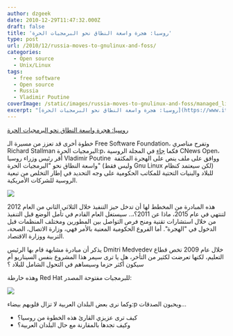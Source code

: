 ```yaml
---
author: dzgeek
date: 2010-12-29T11:47:32.000Z
draft: false
title: 'روسيا: هجرة واسعة النطاق نحو البرمجيات الحرة'
type: post
url: /2010/12/russia-moves-to-gnulinux-and-foss/
categories:
  - Open source
  - Unix/Linux
tags:
  - free software
  - Open source
  - Russia
  - Vladimir Poutine
coverImage: /static/images/russia-moves-to-gnulinux-and-foss/managed_linux_tools.jpg
excerpt: "[روسيا: هجرة واسعة النطاق نحو البرمجيات الحرة](https://www.it-scoop.com/2010/12/russia-moves-t%E2%80%A6linux-and-foss/)\n\nخطوة أخرى قد تعزز من مسيرة الـ Free Software Foundation، وتفرح مناصري Richard Stallman البرمجيات الحرة:p، فكما [جاء](http://open.cnews.ru/news/top/index.shtml?2010/12/27/421556) في المجلة الروسية CNews Open، أقر رئيس وزراء روسيا Vladimir Poutine\_ ووافق على ملف ينص على"
---
```

[روسيا: هجرة واسعة النطاق نحو البرمجيات الحرة](https://www.it-scoop.com/2010/12/russia-moves-t%E2%80%A6linux-and-foss/)

خطوة أخرى قد تعزز من مسيرة الـ Free Software Foundation، وتفرح مناصري Richard Stallman البرمجيات الحرة:p، فكما [جاء](http://open.cnews.ru/news/top/index.shtml?2010/12/27/421556) في المجلة الروسية CNews Open، أقر رئيس وزراء روسيا Vladimir Poutine  ووافق على ملف ينص على الهجرة المكثفة واسعة النطاق نحو "البرمجيات الحرة" (وليس فقط Gnu Linux لكن سيعتمد كنظام) للبلاد والبنيات التحتية للمكاتب الحكومية على وجه التحديد في إطار التخلص من تبعية الروسية للشركات الأمريكية.

**![](/static/images/russia-moves-to-gnulinux-and-foss/managed_linux_tools.jpg)**

هذه المبادرة من المخطط لها أن تدخل حيز التنفيذ خلال الثلاثي الثاني من العام 2012 لتنتهي في عام 2015، ماذا عن 2011؟،.. سيستغل العام القادم في تأمل الوضع قبل التنفيذ من خلال استشارات تقنية ومنح فرص التواصل بين المطورين ومختلف المنظمات قبل الدخول في "الهجرة". أما الفروع الحكومية المعنية بالأمر فهي، وزارة الاتصال، الصحة، التربية ووزارة الاقتصاد.

يذكر أن مبادرة مشابهة قام بها الرئيس Dmitri Medvedev خلال عام 2009 تخص قطاع التعليم، لكنها تعرضت لكثير من التأخر، هل يا ترى سيمر هذا المشروع بنفس السيناريو أم سيكون أكثر حزما وسيساهم في التحول الشامل للبلاد ؟

وهذه خارطة Red Hat للبرمجيات مفتوحة المصدر:

[](0226000003876134.jpg)![](/static/images/russia-moves-to-gnulinux-and-foss/0226000003876134.jpg)

وكما نرى بعض البلدان العربية لا تزال قلوبهم بيضاء:p ويحبون الصدقات...

-   كيف ترى عزيزي القارئ هذه الخطوة من روسيا؟
-   وكيف تجدها بالمقارنة مع حال البلدان العربية؟
